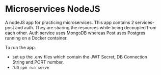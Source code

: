 # Microservices NodeJS

A nodeJS app for practicing microservices. This app contains 2 services- post and auth. They are sharing the resources while being decoupled from each other. Auth service uses MongoDB whereas Post uses Postgres running on a Docker container.

To run the app:

- set up the .env files which contain the JWT Secret, DB Connection String and PORT number.
- run `npm run serve`
